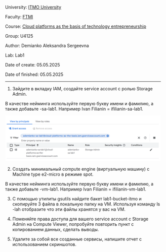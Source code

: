 University: [ITMO University](https://itmo.ru/ru/)

Faculty: [FTMI](https://ftmi.itmo.ru/)

Course: [Cloud platforms as the basis of technology entrepreneurship](https://itmo-ict-faculty.github.io/cloud-platforms-as-the-basis-of-technology-entrepreneurship/) 

Group: U4125

Author: Demianko Aleksandra Sergeevna

Lab: Lab1

Date of create: 05.05.2025

Date of finished: 05.05.2025

***

1. Зайдите в вкладку IAM, создайте service account с ролью Storage Admin.

В качестве нейминга используйте первую букву имени и фамилию, а также добавьте -sa-lab1. Например Ivan Filianin = ifilianin-sa-lab1.

![Alt text](lab1./storageAdmin.png "Storage Admin Account")


2. Создать минимальный compute engine (виртуальную машину) с Machine type e2-micro в режиме spot.

В качестве нейминга используйте первую букву имени и фамилию, а также добавьте -vm-lab1. Например Ivan Filianin = ifilianin-vm-lab1.

3. С помощью утилиты gsutils найдите бакет lab1-bucket-itmo и скопируйте 3 файла в локальную папку на VM. Используя команду ls -lah отобразите что эти файлы хранятся у вас на VM.

4. Поменяйте права доступа для вашего service account с Storage Admin на Compute Viewer, попробуйте повторить пункт с копированием данных, сделать выводы.

5. Удалите за собой все созданные сервисы, напишите отчет с использованием скриншотов.
